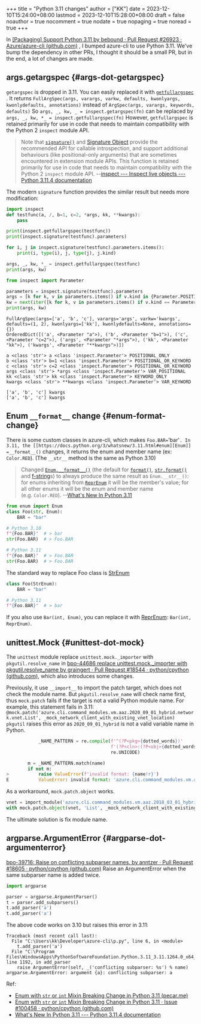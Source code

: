 +++
title = "Python 3.11 changes"
author = ["KK"]
date = 2023-12-10T15:24:00+08:00
lastmod = 2023-12-10T15:28:00+08:00
draft = false
noauthor = true
nocomment = true
nodate = true
nopaging = true
noread = true
+++

In [[Packaging] Support Python 3.11 by bebound · Pull Request #26923 · Azure/azure-cli (github.com)](https://github.com/Azure/azure-cli/pull/26923) , I bumped azure-cli to use Python 3.11. We've bump the dependency in other PRs, I thought it should be a small PR, but in the end, a lot of changes are made.


## args.getargspec {#args-dot-getargspec}

`getargspec` is dropped in 3.11. You can easily replaced it with [`getfullargspec`](https://docs.python.org/3/library/inspect.html#inspect.getfullargspec) . It returns `FullArgSpec(args, varargs, varkw, defaults, kwonlyargs, kwonlydefaults, annotations)` instead of `ArgSpec(args, varargs, keywords, defaults)` So `args, _, kw, _ = inspect.getargspec(fn)` can be replaced by `args, _, kw, *_ = inspect.getfullargspec(fn)` However, `getfullargspec` is retained primarily for use in code that needs to maintain compatibility with the Python 2 `inspect` module API.

> Note that [`signature()`](https://docs.python.org/3.11/library/inspect.html#inspect.signature) and [Signature Object](https://docs.python.org/3.11/library/inspect.html#inspect-signature-object) provide the recommended API for callable introspection, and support additional behaviours (like positional-only arguments) that are sometimes encountered in extension module APIs. This function is retained primarily for use in code that needs to maintain compatibility with the Python 2 `inspect` module API. --[inspect --- Inspect live objects --- Python 3.11.4 documentation](https://docs.python.org/3.11/library/inspect.html#inspect.getfullargspec)

The modern `signature` function provides the similar result but needs more modification:

```python
import inspect
def testfunc(a, /, b=1, c=2, *args, kk, **kwargs):
    pass

print(inspect.getfullargspec(testfunc))
print(inspect.signature(testfunc).parameters)

for i, j in inspect.signature(testfunc).parameters.items():
    print(i, type(i), j, type(j), j.kind)

args, _, kw, *_ = inspect.getfullargspec(testfunc)
print(args, kw)

from inspect import Parameter

parameters = inspect.signature(testfunc).parameters
args = [k for k, v in parameters.items() if v.kind in {Parameter.POSITIONAL_OR_KEYWORD, Parameter.POSITIONAL_ONLY}]
kw = next(iter([k for k, v in parameters.items() if v.kind == Parameter.VAR_KEYWORD]), None)
print(args, kw)
```

```nil
FullArgSpec(args=['a', 'b', 'c'], varargs='args', varkw='kwargs', defaults=(1, 2), kwonlyargs=['kk'], kwonlydefaults=None, annotations={})
OrderedDict([('a', <Parameter "a">), ('b', <Parameter "b=1">), ('c', <Parameter "c=2">), ('args', <Parameter "*args">), ('kk', <Parameter "kk">), ('kwargs', <Parameter "**kwargs">)])

a <class 'str'> a <class 'inspect.Parameter'> POSITIONAL_ONLY
b <class 'str'> b=1 <class 'inspect.Parameter'> POSITIONAL_OR_KEYWORD
c <class 'str'> c=2 <class 'inspect.Parameter'> POSITIONAL_OR_KEYWORD
args <class 'str'> *args <class 'inspect.Parameter'> VAR_POSITIONAL
kk <class 'str'> kk <class 'inspect.Parameter'> KEYWORD_ONLY
kwargs <class 'str'> **kwargs <class 'inspect.Parameter'> VAR_KEYWORD

['a', 'b', 'c'] kwargs
['a', 'b', 'c'] kwargs
```


## Enum `__format__` change {#enum-format-change}

There is some custom classes in azure-cli, which makes `Foo.BAR=`'bar'`. In 3.11, the [[https://docs.python.org/3/whatsnew/3.11.html#enum][Enum]] =__format__()` changes, it returns the enum and member name (ex: `Color.RED`). (The `__str__` method is the same as Python 3.10)

> Changed [`Enum.__format__()`](https://docs.python.org/3/library/enum.html#enum.Enum.__format__) (the default for [`format()`](https://docs.python.org/3/library/functions.html#format), [`str.format()`](https://docs.python.org/3/library/stdtypes.html#str.format) and [f-string](https://docs.python.org/3/glossary.html#term-f-string)s) to always produce the same result as `Enum.__str__()`: for enums inheriting from [`ReprEnum`](https://docs.python.org/3/library/enum.html#enum.ReprEnum) it will be the member's value; for all other enums it will be the enum and member name (e.g. `Color.RED`). --[What's New In Python 3.11](https://docs.python.org/3/whatsnew/3.11.html#enum)

```python
from enum import Enum
class Foo(str, Enum):
    BAR = "bar"

# Python 3.10
f"{Foo.BAR}"  # > bar
str(Foo.BAR)  # > Foo.BAR

# Python 3.11
f"{Foo.BAR}"  # > Foo.BAR
str(Foo.BAR)  # > Foo.BAR
```

The standard way to replace Foo class is [StrEnum](https://docs.python.org/3.11/library/enum.html#enum.StrEnum)

```python
class Foo(StrEnum):
    BAR = "bar"

# Python 3.11
f"{Foo.BAR}"  # > bar
```

If you also use `Bar(int, Enum)`, you can replace it with [ReprEnum](https://docs.python.org/3.11/library/enum.html#enum.ReprEnum): `Bar(int, ReprEnum)`.


## unittest.Mock {#unittest-dot-mock}

The `unittest` module replace `unittest.mock._importer` with `pkgutil.resolve_name` in [bpo-44686 replace unittest.mock._importer with pkgutil.resolve_name by graingert · Pull Request #18544 · python/cpython (github.com)](https://github.com/python/cpython/pull/18544), which also introduces some changes.

Previously, it use `__import__` to import the patch target, which does not check the module name. But `pkgutil.resolve_name` will check name first, thus `mock.patch` fails if the target is not a valid Python module name. For example, this statement fails in 3.11: `@mock.patch('azure.cli.command_modules.vm.aaz.2020_09_01_hybrid.network.vnet.List', _mock_network_client_with_existing_vnet_location)` `pkgutil` raises this error as `2020_09_01_hybrid` is not a valid variable name in Python.

```python
            _NAME_PATTERN = re.compile(f'^(?P<pkg>{dotted_words})'
                                       f'(?P<cln>:(?P<obj>{dotted_words})?)?$',
                                       re.UNICODE)

        m = _NAME_PATTERN.match(name)
        if not m:
>           raise ValueError(f'invalid format: {name!r}')
E           ValueError: invalid format: 'azure.cli.command_modules.vm.aaz.2020_09_01_hybrid.network.vnet'
```

As a workaround, `mock.patch.object` works.

```python
vnet = import_module('azure.cli.command_modules.vm.aaz.2018_03_01_hybrid.network.vnet')
with mock.patch.object(vnet, 'List', _mock_network_client_with_existing_vnet):
```

The ultimate solution is fix module name.


## argparse.ArgumentError {#argparse-dot-argumenterror}

[bpo-39716: Raise on conflicting subparser names. by anntzer · Pull Request #18605 · python/cpython (github.com)](https://github.com/python/cpython/pull/18605) Raise an ArgumentError when the same subparser name is added twice.

```python
import argparse

parser = argparse.ArgumentParser()
t = parser.add_subparsers()
t.add_parser('a')
t.add_parser('a')
```

The above code works on 3.10 but raises this error in 3.11:

```nil
Traceback (most recent call last):
  File "C:\Users\kk\Developer\azure-cli\p.py", line 6, in <module>
    t.add_parser('a')
  File "C:\Program Files\WindowsApps\PythonSoftwareFoundation.Python.3.11_3.11.1264.0_x64__qbz5n2kfra8p0\Lib\argparse.py", line 1192, in add_parser
    raise ArgumentError(self, _('conflicting subparser: %s') % name)
argparse.ArgumentError: argument {a}: conflicting subparser: a
```

Ref:

-   [Enum with `str` or `int` Mixin Breaking Change in Python 3.11 (pecar.me)](https://blog.pecar.me/python-enum)
-   [Enum with `str` or `int` Mixin Breaking Change in Python 3.11 · Issue #100458 · python/cpython (github.com)](https://github.com/python/cpython/issues/100458)
-   [What's New In Python 3.11 --- Python 3.11.4 documentation](https://docs.python.org/3/whatsnew/3.11.html)
